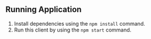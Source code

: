 ## Running Application
1. Install dependencies using the `npm install` command.
2. Run this client by using the `npm start` command.